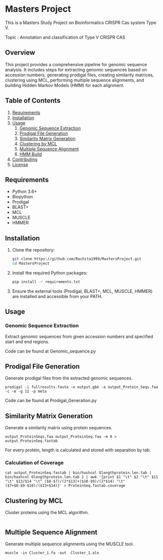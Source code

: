 # Masters Project
This is a Masters Study Project on Bioinformatics CRISPR Cas system Type V.

Topic : Annotation and classification of Type V CRISPR CAS

## Overview
This project provides a comprehensive pipeline for genomic sequence analysis. It includes steps for extracting genomic sequences based on accession numbers, generating prodigal files, creating similarity matrices, clustering using MCL, performing multiple sequence alignments, and building Hidden Markov Models (HMM) for each alignment.

## Table of Contents

1. [Requirements](#requirements)
2. [Installation](#installation)
3. [Usage](#usage)
    1. [Genomic Sequence Extraction](#genomic-sequence-extraction)
    2. [Prodigal File Generation](#prodigal-file-generation)
    3. [Similarity Matrix Generation](#similarity-matrix-generation)
    4. [Clustering by MCL](#clustering-by-mcl)
    5. [Multiple Sequence Alignment](#multiple-sequence-alignment)
    6. [HMM Build](#hmm-build)
4. [Contributing](#contributing)
5. [License](#license)

## Requirements

- Python 3.6+
- Biopython
- Prodigal
- BLAST+
- MCL
- MUSCLE
- HMMER

## Installation

1. Clone the repository:
    ```bash
    git clone https://github.com/Rachita1999/MastersProject.git
    cd MastersProject
    ```

2. Install the required Python packages:
    ```bash
    pip install -r requirements.txt
    ```

3. Ensure the external tools (Prodigal, BLAST+, MCL, MUSCLE, HMMER) are installed and accessible from your PATH.

## Usage

### Genomic Sequence Extraction

Extract genomic sequences from given accession numbers and specified start and end regions.

Code can be found at Genomic_sequence.py

## Prodigal File Generation

Generate prodigal files from the extracted genomic sequences.

```prodigal -i fullresults.fasta -o output.gbk -a output_Protein_Seqs.faa -c -m -g 11 -p meta```

Code can be found at Prodigal_Generation.py

## Similarity Matrix Generation

Generate a similarity matrix using protein sequences.

```
output_ProteinSeqs.faa output_ProteinSeq.faa -m 8 > output_ProteinSeq.fastab
```
For every protein, length is calculated and stored with separation by tab. 

### Calculation of Coverage 

```
cat output_ProteinSeq.fastab | bin/hashcol Olengthprotein.len.tab | bin/hashcol Olengthprotein.len.tab 2 | awk '{print $1 "\t" $2 "\t" $11 "\t" $13/$14 "\t" ($8-$7)/(2*$13)+($10-$9)/(2*$14) "\t" ($7+$8-$9-$10)/($13+$14)}' > ProteinSeq.fastab.coverage
```

## Clustering by MCL

Cluster proteins using the MCL algorithm.

``` cat ProteinSeq.fastab.coverage  | awk '{if ($3 <= 1) print}' | awk '{if ($5 >= 0.4) print}' | awk '{if (sqrt(($4-1)^2) - (sqrt(sqrt($5))-.8) + sqrt($6^2) <= 0.1) print $1 "\t" $2}' | bin/mcl - -o - --abc -I 1.2 > OProtein_clusters.txt
```

## Multiple Sequence Alignment

Generate multiple sequence alignments using the MUSCLE tool.

```muscle -in Cluster_1.fa -out  Cluster_1.aln ```



